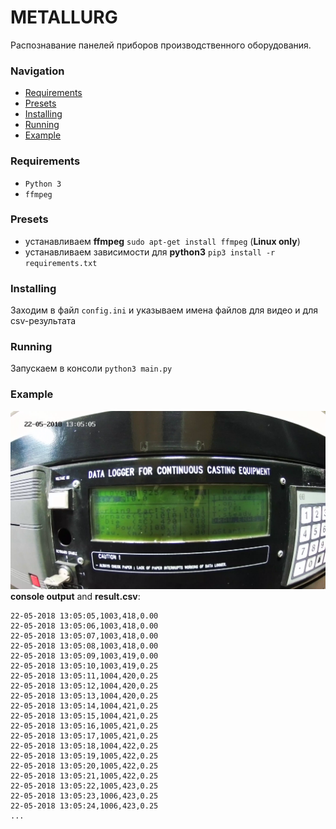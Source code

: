 # METALLURG
 
Распознавание панелей приборов производственного оборудования.

### Navigation
- [Requirements](#requirements)
- [Presets](#presets)
- [Installing](#installing)
- [Running](#running)
- [Example](#example)

### Requirements
- `Python 3`
- `ffmpeg`

### Presets
- устанавливаем **ffmpeg** `sudo apt-get install ffmpeg` (**Linux only**)
- устанавливаем зависимости для **python3** `pip3 install -r requirements.txt`

### Installing
Заходим в файл `config.ini` и указываем имена файлов для видео и для csv-результата

### Running
Запускаем в консоли `python3 main.py`

### Example
![Frame from video](files/example.png)
**console output** and **result.csv**:
```
22-05-2018 13:05:05,1003,418,0.00
22-05-2018 13:05:06,1003,418,0.00
22-05-2018 13:05:07,1003,418,0.00
22-05-2018 13:05:08,1003,418,0.00
22-05-2018 13:05:09,1003,419,0.00
22-05-2018 13:05:10,1003,419,0.25
22-05-2018 13:05:11,1004,420,0.25
22-05-2018 13:05:12,1004,420,0.25
22-05-2018 13:05:13,1004,420,0.25
22-05-2018 13:05:14,1004,421,0.25
22-05-2018 13:05:15,1004,421,0.25
22-05-2018 13:05:16,1005,421,0.25
22-05-2018 13:05:17,1005,421,0.25
22-05-2018 13:05:18,1004,422,0.25
22-05-2018 13:05:19,1005,422,0.25
22-05-2018 13:05:20,1005,422,0.25
22-05-2018 13:05:21,1005,422,0.25
22-05-2018 13:05:22,1005,423,0.25
22-05-2018 13:05:23,1006,423,0.25
22-05-2018 13:05:24,1006,423,0.25
...
```